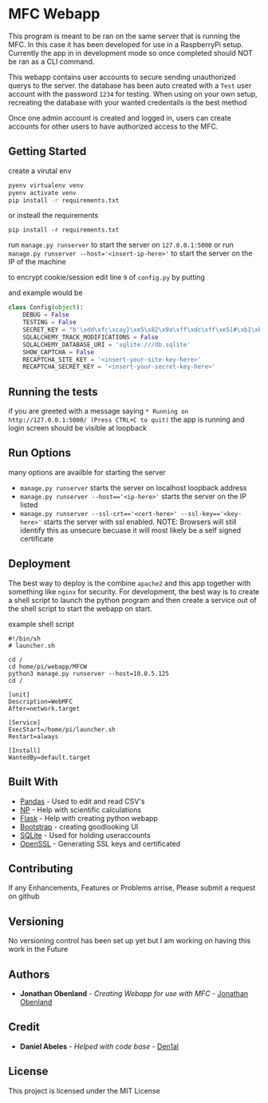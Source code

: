 # MFC Webapp

This program is meant to be ran on the same server that is running the MFC. In this case it has been developed for use in a RaspberryPi setup. Currently the app in in development mode so once completed should NOT be ran as a CLI command. 

This webapp contains user accounts to secure sending unauthorized querys to the server. the database has been auto created with a `Test` user account with the password `1234` for testing. When using on your own setup, recreating the database with your wanted credentails is the best method

Once one admin account is created and logged in, users can create accounts for other users to have authorized access to the MFC.


## Getting Started

create a virutal env

```bash
pyenv virtualenv venv
pyenv activate venv
pip install -r requirements.txt
```
or insteall the requirements
```
pip install -r requirements.txt
```
run `manage.py runserver` to start the server on `127.0.0.1:5000`
or run `manage.py runserver --host='<insert-ip-here>'` to start the server on the IP of the machine

to encrypt cookie/session edit line `9` of `config.py` by putting

and example would be
```python
class Config(object):
    DEBUG = False
    TESTING = False
    SECRET_KEY = "b'\xdd\xfc\xcay}\xe5\x82\x9a\xff\xdc\xff\xe5[#\xb1\xbj'"
    SQLALCHEMY_TRACK_MODIFICATIONS = False
    SQLALCHEMY_DATABASE_URI = 'sqlite:///db.sqlite'
    SHOW_CAPTCHA = False
    RECAPTCHA_SITE_KEY = '<insert-your-site-key-here>'
    RECAPTCHA_SECRET_KEY = '<insert-your-secret-key-here>'
```

## Running the tests

if you are greeted with a message saying `* Running on http://127.0.0.1:5000/ (Press CTRL+C to quit)` the app is running and login screen should be visible at loopback

## Run Options

many options are availble for starting the server
* `manage.py runserver` starts the server on localhost loopback address
* `manage.py runserver --host=='<ip-here>'` starts the server on the IP listed
* `manage.py runserver --ssl-crt=='<cert-here>' --ssl-key=='<key-here>'` starts the server with ssl enabled. NOTE: Browsers will still identify this as unsecure becuase it will most likely be a self signed certificate

## Deployment

The best way to deploy is the combine `apache2` and this app together with something like `nginx` for security. For development, the best way is to create a shell script to launch the python program and then create a service out of the shell script to start the webapp on start.

example shell script
```shell
#!/bin/sh
# launcher.sh

cd /
cd home/pi/webapp/MFCW
python3 manage.py runserver --host=10.0.5.125
cd /
```

```shell
[unit]
Description=WebMFC
After=network.target

[Service]
ExecStart=/home/pi/launcher.sh
Restart=always

[Install]
WantedBy=default.target
```

## Built With


* [Pandas](https://pandas.pydata.org/) - Used to edit and read CSV's
* [NP](http://cs231n.github.io/python-numpy-tutorial/) - Help with scientific calculations
* [Flask](http://flask.palletsprojects.com/en/1.1.x/) - Help with creating python webapp
* [Bootstrap](https://getbootstrap.com/) - creating goodlooking UI
* [SQLite](https://www.sqlite.org/index.html) - Used for holding useraccounts
* [OpenSSL](https://www.openssl.org/) - Generating SSL keys and certificated

## Contributing

If any Enhancements, Features or Problems arrise, Please submit a request on github

## Versioning

No versioning control has been set up yet but I am working on having this work in the Future 

## Authors

* **Jonathan Obenland** - *Creating Webapp for use with MFC* - [Jonathan Obenland](https://github.com/jobenland)

## Credit

* **Daniel Abeles** - *Helped with code base* - [Den1al](https://www.twitter.com/Daniel_Abeles)

## License

This project is licensed under the MIT License
